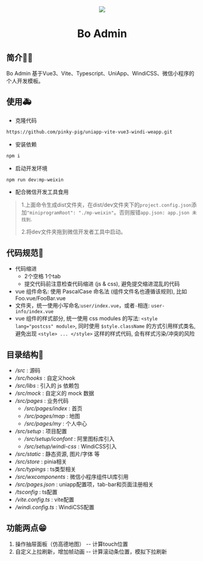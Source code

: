 <div align="center">
	<img src="https://user-images.githubusercontent.com/42307398/168749434-a28133fd-63d4-4892-ae23-9371fccce2f5.svg"/>
	<h1>Bo Admin</h1>
</div>

## 简介🐱‍🚀

Bo Admin  基于Vue3、Vite、Typescript、UniApp、WindiCSS、微信小程序的个人开发模板。

## 使用🚑
* 克隆代码

```bash
https://github.com/pinky-pig/uniapp-vite-vue3-windi-weapp.git
```

* 安装依赖

```bash
npm i
```


* 启动开发环境

```bash
npm run dev:mp-weixin
```

* 配合微信开发工具食用


> 1.上面命令生成dist文件夹，在dist/dev文件夹下的`project.config.json`添加`"miniprogramRoot": "./mp-weixin"`。否则报错`app.json: app.json 未找到`.
>
> 2.将dev文件夹拖到微信开发者工具中启动。

## 代码规范🚗

* 代码缩进
  * 2个空格 1个tab
  * 提交代码前注意检查代码缩进 (js & css), 避免提交缩进混乱的代码
* vue 组件命名: 使用 PascalCase 命名法 (组件文件名也遵循该规则), 比如 Foo.vue/FooBar.vue
* 文件夹，统一使用小写命名:`user/index.vue`，或者`-`相连: `user-info/index.vue`
* vue 组件的样式部分, 统一使用 css modules 的写法: `<style lang="postcss" module>`, 同时使用 `$style.className` 的方式引用样式类名, 避免出现 `<style> ... </style>` 这样的样式代码, 会有样式污染/冲突的风险

## 目录结构🛴
* */src* : 源码
* */src/hooks* : 自定义hook
* */src/libs* : 引入的 js 依赖包
* */src/mock* : 自定义的 mock 数据
* */src/pages* : 业务代码
  * */src/pages/index* : 首页
  * */src/pages/map* : 地图
  * */src/pages/my* : 个人中心
* */src/setup* : 项目配置
  * */src/setup/iconfont* : 阿里图标库引入
  * */src/setup/windi-css* : WindiCSS引入
* */src/static* : 静态资源, 图片/字体 等
* */src/store* : pinia相关
* */src/typings* : ts类型相关
* */src/wxcomponents* : 微信小程序组件UI库引用
* */src/pages.json* : uniapp配置项，tab-bar和页面注册相关
* */tsconfig* : ts配置
* */vite.config.ts* : vite配置
* */windi.config.ts* : WindiCSS配置

## 功能两点😁
1. 操作抽屉面板（仿高德地图） -- 计算touch位置
2. 自定义上拉刷新，增加帧动画 -- 计算滚动条位置，模拟下拉刷新